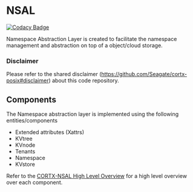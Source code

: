 

# NSAL

[![Codacy Badge](https://api.codacy.com/project/badge/Grade/6beb9e8fb4e64743b293431e91a8d787)](https://app.codacy.com/gh/Seagate/cortx-nsal?utm_source=github.com&utm_medium=referral&utm_content=Seagate/cortx-nsal&utm_campaign=Badge_Grade)

Namespace Abstraction Layer is created to facilitate the namespace management and abstraction on top of a object/cloud storage.

### Disclaimer
Please refer to the shared disclaimer (https://github.com/Seagate/cortx-posix#disclaimer) about this code repository.

## Components

The Namespace abstraction layer is implemented using the following entities/components
- Extended attributes (Xattrs)
- KVtree
- KVnode
- Tenants
- Namespace
- KVstore

Refer to the [CORTX-NSAL High Level Overview](doc/HighLevelOverview.md) for a high level overview over each component. 

